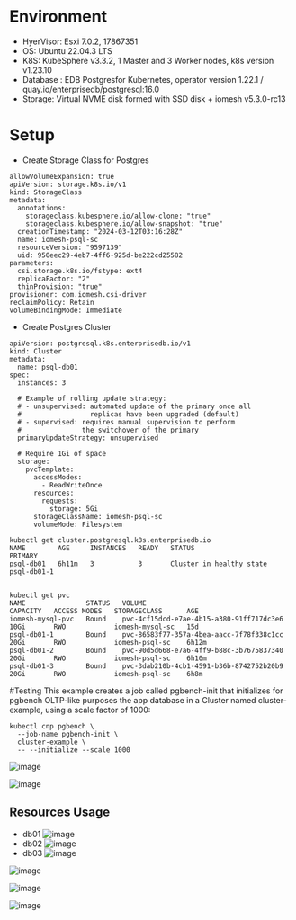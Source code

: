 # Environment
- HyerVisor: Esxi 7.0.2, 17867351
- OS: Ubuntu 22.04.3 LTS
- K8S: KubeSphere v3.3.2, 1 Master and 3 Worker nodes, k8s version v1.23.10
- Database : EDB Postgresfor Kubernetes, operator version 1.22.1 / quay.io/enterprisedb/postgresql:16.0
- Storage: Virtual NVME disk formed with SSD disk + iomesh v5.3.0-rc13

# Setup
- Create Storage Class for Postgres
```
allowVolumeExpansion: true
apiVersion: storage.k8s.io/v1
kind: StorageClass
metadata:
  annotations:
    storageclass.kubesphere.io/allow-clone: "true"
    storageclass.kubesphere.io/allow-snapshot: "true"
  creationTimestamp: "2024-03-12T03:16:28Z"
  name: iomesh-psql-sc
  resourceVersion: "9597139"
  uid: 950eec29-4eb7-4ff6-925d-be222cd25582
parameters:
  csi.storage.k8s.io/fstype: ext4
  replicaFactor: "2"
  thinProvision: "true"
provisioner: com.iomesh.csi-driver
reclaimPolicy: Retain
volumeBindingMode: Immediate
```
- Create Postgres Cluster
```
apiVersion: postgresql.k8s.enterprisedb.io/v1
kind: Cluster
metadata:
  name: psql-db01
spec:
  instances: 3

  # Example of rolling update strategy:
  # - unsupervised: automated update of the primary once all
  #                 replicas have been upgraded (default)
  # - supervised: requires manual supervision to perform
  #               the switchover of the primary
  primaryUpdateStrategy: unsupervised

  # Require 1Gi of space
  storage:
    pvcTemplate:
      accessModes:
        - ReadWriteOnce
      resources:
        requests:
          storage: 5Gi
      storageClassName: iomesh-psql-sc
      volumeMode: Filesystem
```
```
kubectl get cluster.postgresql.k8s.enterprisedb.io
NAME        AGE     INSTANCES   READY   STATUS                     PRIMARY
psql-db01   6h11m   3           3       Cluster in healthy state   psql-db01-1


kubectl get pvc
NAME               STATUS   VOLUME                                     CAPACITY   ACCESS MODES   STORAGECLASS      AGE
iomesh-mysql-pvc   Bound    pvc-4cf15dcd-e7ae-4b15-a380-91ff717dc3e6   10Gi       RWO            iomesh-mysql-sc   15d
psql-db01-1        Bound    pvc-86583f77-357a-4bea-aacc-7f78f338c1cc   20Gi       RWO            iomesh-psql-sc    6h12m
psql-db01-2        Bound    pvc-90d5d668-e7a6-4ff9-b88c-3b7675837340   20Gi       RWO            iomesh-psql-sc    6h10m
psql-db01-3        Bound    pvc-3dab210b-4cb1-4591-b36b-8742752b20b9   20Gi       RWO            iomesh-psql-sc    6h8m

```

#Testing
This example creates a job called pgbench-init that initializes for pgbench OLTP-like purposes the app database in a Cluster named cluster-example, using a scale factor of 1000:
```
kubectl cnp pgbench \
  --job-name pgbench-init \
  cluster-example \
  -- --initialize --scale 1000

```
![image](https://github.com/paul6668/test/assets/105109093/03540107-2851-499f-9f65-506e779c4f66)

![image](https://github.com/paul6668/test/assets/105109093/0743dff8-51c3-4e44-8df2-8e1aed2ea8f1)



## Resources Usage
- db01
![image](https://github.com/paul6668/test/assets/105109093/acfd1669-80e6-4076-a034-a9dea2746b0a)
- db02
![image](https://github.com/paul6668/test/assets/105109093/6b45feb1-1a00-44e8-aff4-7a210f82c389)
- db03
![image](https://github.com/paul6668/test/assets/105109093/ae0d3028-ad8f-420f-ad61-5b578a73b779)

![image](https://github.com/paul6668/test/assets/105109093/96f254aa-bf51-43c8-9eae-e39faad1274c)

![image](https://github.com/paul6668/test/assets/105109093/ffe23ad5-c68f-486f-aab5-0376545af042)

![image](https://github.com/paul6668/test/assets/105109093/669083d5-682e-4182-baa3-772de35b7ba7)



